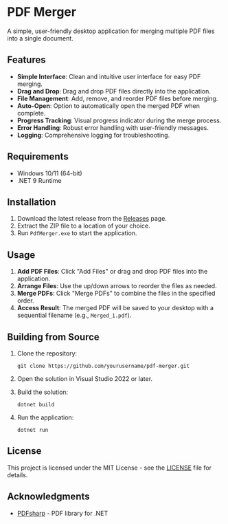 # PDF Merger

A simple, user-friendly desktop application for merging multiple PDF files into a single document.

## Features

- **Simple Interface**: Clean and intuitive user interface for easy PDF merging.
- **Drag and Drop**: Drag and drop PDF files directly into the application.
- **File Management**: Add, remove, and reorder PDF files before merging.
- **Auto-Open**: Option to automatically open the merged PDF when complete.
- **Progress Tracking**: Visual progress indicator during the merge process.
- **Error Handling**: Robust error handling with user-friendly messages.
- **Logging**: Comprehensive logging for troubleshooting.

## Requirements

- Windows 10/11 (64-bit)
- .NET 9 Runtime

## Installation

1. Download the latest release from the [Releases](https://github.com/yourusername/pdf-merger/releases) page.
2. Extract the ZIP file to a location of your choice.
3. Run `PdfMerger.exe` to start the application.

## Usage

1. **Add PDF Files**: Click "Add Files" or drag and drop PDF files into the application.
2. **Arrange Files**: Use the up/down arrows to reorder the files as needed.
3. **Merge PDFs**: Click "Merge PDFs" to combine the files in the specified order.
4. **Access Result**: The merged PDF will be saved to your desktop with a sequential filename (e.g., `Merged_1.pdf`).

## Building from Source

1. Clone the repository:
   ```
   git clone https://github.com/yourusername/pdf-merger.git
   ```

2. Open the solution in Visual Studio 2022 or later.

3. Build the solution:
   ```
   dotnet build
   ```

4. Run the application:
   ```
   dotnet run
   ```

## License

This project is licensed under the MIT License - see the [LICENSE](LICENSE) file for details.

## Acknowledgments

- [PDFsharp](http://www.pdfsharp.net/) - PDF library for .NET
